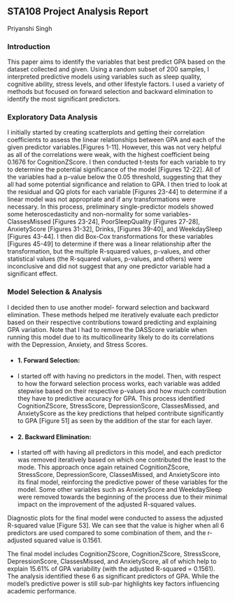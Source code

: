 ## STA108 Project Analysis Report
Priyanshi Singh

### Introduction
This paper aims to identify the variables that best predict GPA based on the dataset collected and given. Using a random subset of 200 samples, I interpreted predictive models using variables such as sleep quality, cognitive ability, stress levels, and other lifestyle factors. I used a variety of methods but focused on forward selection and backward elimination to identify the most significant predictors.

 ### Exploratory Data Analysis
 I initially started by creating scatterplots and getting their correlation coefficients to assess the linear relationships between GPA and each of the given predictor variables.[Figures 1-11]. However, this was not very helpful as all of the correlations were weak, with the highest coefficient being 0.1676 for CognitionZScore. I then conducted t-tests for each variable to try to determine the potential significance of the model [Figures 12-22]. All of the variables had a p-value below the 0.05 threshold, suggesting that they all had some potential significance and relation to GPA. I then tried to look at the residual and QQ plots for each variable [Figures 23-44] to determine if a linear model was not appropriate and if any transformations were necessary. In this process, preliminary single-predictor models showed some heteroscedasticity and non-normality for some variables- ClassesMissed [Figures 23-24], PoorSleepQuality [Figures 27-28], AnxietyScore [Figures 31-32], Drinks, [Figures 39-40], and WeekdaySleep [Figures 43-44]. I then did Box-Cox transformations for these variables [Figures 45-49] to determine if there was a linear relationship after the transformation, but the multiple R-squared values, p-values, and other statistical values (the R-squared values, p-values, and others) were inconclusive and did not suggest that any one predictor variable had a significant effect.

### Model Selection & Analysis
I decided then to use another model- forward selection and backward elimination. These methods helped me iteratively evaluate each predictor based on their respective contributions toward predicting and explaining GPA variation. Note that I had to remove the DASScore variable when running this model due to its multicollinearity likely to do its correlations with the Depression, Anxiety, and Stress Scores.
- ####  1. Forward Selection: 
- I started off with having no predictors in the model. Then, with respect to how the forward selection process works, each variable was added stepwise based on their respective p-values and how much contribution they have to predictive accuracy for GPA. This process identified CognitionZScore, StressScore, DepressionScore, ClassesMissed, and AnxietyScore as the key
 predictions that helped contribute significantly to GPA [Figure 51] as seen by the
 addition of the star for each layer.
- #### 2. Backward Elimination:
- I started off with having all predictors in this model, and each predictor was removed iteratively based on which one contributed the least to the mode. This approach once again retained CognitionZScore, StressScore, DepressionScore, ClassesMissed, and AnxietyScore into its final model, reinforcing the predictive power of these variables for the model. Some other variables such as AnxietyScore and WeekdaySleep were removed towards the beginning of the process due to their minimal impact on the improvement of the adjusted R-squared values.

Diagnostic plots for the final model were conducted to assess the adjusted R-squared value [Figure 53]. We can see that the value is higher when all 6 predictors are used compared to some combination of them, and the r-adjusted squared value is 0.1561.

The final model includes CognitionZScore, CognitionZScore, StressScore, DepressionScore, ClassesMissed, and AnxietyScore, all of which help to explain 15.61% of GPA variability (with the adjusted R-squared = 0.1561). The analysis identified these 6 as significant predictors of GPA. While the model’s predictive power is still sub-par highlights key factors influencing academic performance.
